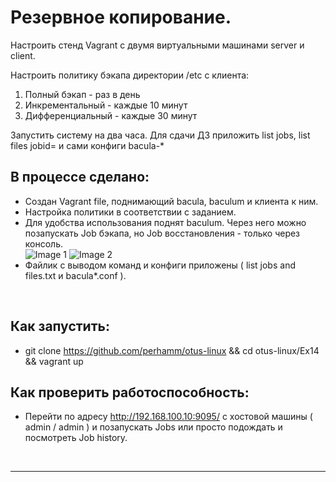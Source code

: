 #  Резервное копирование. 

Настроить стенд Vagrant с двумя виртуальными машинами server и client.

Настроить политику бэкапа директории /etc с клиента:
1) Полный бэкап - раз в день
2) Инкрементальный - каждые 10 минут
3) Дифференциальный - каждые 30 минут

Запустить систему на два часа. Для сдачи ДЗ приложить list jobs, list files jobid=<id>
и сами конфиги bacula-*

## В процессе сделано:
 - Создан Vagrant file, поднимающий bacula, baculum и клиента к ним. 
 - Настройка политики в соответствии с заданием.
 - Для удобства использования поднят baculum. Через него можно позапускать Job бэкапа, но Job восстановления - только через консоль.  
![Image 1](https://raw.githubusercontent.com/perhamm/otus-linux/master/Ex14/screenshots/pic1.PNG)
![Image 2](https://raw.githubusercontent.com/perhamm/otus-linux/master/Ex14/screenshots/pic2.PNG)
 - Файлик с выводом команд и конфиги приложены ( list jobs and files.txt и bacula*.conf ).

<br>

## Как запустить:
 - git clone https://github.com/perhamm/otus-linux && cd otus-linux/Ex14 && vagrant up

## Как проверить работоспособность:
 - Перейти по адресу http://192.168.100.10:9095/ с хостовой машины ( admin / admin ) и позапускать Jobs или просто подождать и посмотреть Job history.

<br>

---

